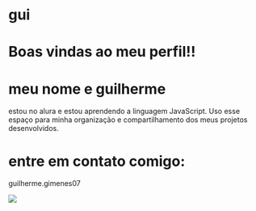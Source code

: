 # gui

# Boas vindas ao meu perfil!!

# meu nome e guilherme

 estou no alura e estou aprendendo a linguagem JavaScript.
 Uso esse espaço para minha organização e compartilhamento dos meus projetos desenvolvidos.

 # entre em contato comigo:

 guilherme.gimenes07

![](https://giphy.com/clips/bestfriends-cat-cats-kitty-IsDjNQPc4weWPEwhWm)
